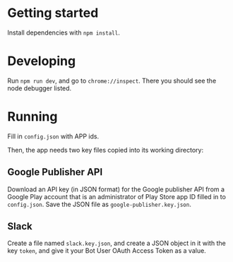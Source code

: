 # Getting started

Install dependencies with `npm install`.

# Developing

Run `npm run dev`, and go to `chrome://inspect`. There you should see the node debugger listed.

# Running

Fill in `config.json` with APP ids.

Then, the app needs two key files copied into its working directory:

## Google Publisher API

Download an API key (in JSON format) for the Google publisher API from a Google Play account that is an administrator of Play Store app ID filled in to `config.json`.
Save the JSON file as `google-publisher.key.json`.

## Slack

Create a file named `slack.key.json`, and create a JSON object in it with the key `token`, and give it your Bot User OAuth Access Token as a value.
